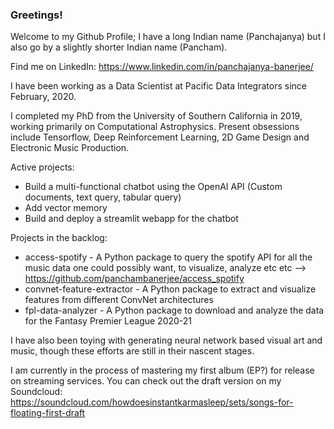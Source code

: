 ### Greetings! 

Welcome to my Github Profile; I have a long Indian name (Panchajanya) but I also go by a slightly shorter Indian name (Pancham). 

Find me on LinkedIn: https://www.linkedin.com/in/panchajanya-banerjee/

I have been working as a Data Scientist at Pacific Data Integrators since February, 2020. 

I completed my PhD from the University of Southern California in 2019, working primarily on Computational Astrophysics. Present obsessions include Tensorflow, Deep Reinforcement Learning, 2D Game Design and Electronic Music Production.

Active projects:
- Build a multi-functional chatbot using the OpenAI API (Custom documents, text query, tabular query)
- Add vector memory
- Build and deploy a streamlit webapp for the chatbot

Projects in the backlog: 
- access-spotify - A Python package to query the spotify API for all the music data one could possibly want, to visualize, analyze etc etc --> https://github.com/panchambanerjee/access_spotify
- convnet-feature-extractor - A Python package to extract and visualize features from different ConvNet architectures
- fpl-data-analyzer - A Python package to download and analyze the data for the Fantasy Premier League 2020-21

I have also been toying with generating neural network based visual art and music, though these efforts are still in their nascent stages. 

I am currently in the process of mastering my first album (EP?) for release on streaming services. You can check out the draft version on my Soundcloud: https://soundcloud.com/howdoesinstantkarmasleep/sets/songs-for-floating-first-draft

<!--
**panchambanerjee/panchambanerjee** is a ✨ _special_ ✨ repository because its `README.md` (this file) appears on your GitHub profile.

Here are some ideas to get you started:

- 🔭 I’m currently working on ...
- 🌱 I’m currently learning ...
- 👯 I’m looking to collaborate on ...
- 🤔 I’m looking for help with ...
- 💬 Ask me about ...
- 📫 How to reach me: ...
- 😄 Pronouns: ...
- ⚡ Fun fact: ...
-->
